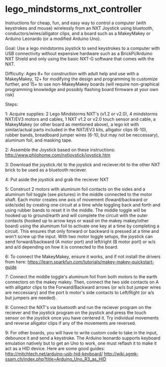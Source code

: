 # lego_mindstorms_nxt_controller
Instructions for cheap, fun, and easy way to control a computer (with keystrokes and mouse) wirelessly from an NXT Joystick using bluetooth, conductors/wires/alligator clips, and a board such as a MakeyMakey or Arduino Leonardo (or a modified Arduino Uno).


Goal: 
Use a lego mindstorms joystick to send keystrokes to a computer with USB connectivity without expensive hardware such as a BrickPi/Arduino NXT Shield and only using the basic NXT-G software that comes with the NXT.


Difficulty:
Ages 8+ for construction with adult help and use with a MakeyMakey, 12+ for modifying the design and programming to customize further, and 15+ to use non-MakeyMakey boards (will require non-graphical programming knowledge and possibly flashing board firmware at your own risk)


Steps: 

1: Acquire supplies: 2 Lego Mindstorms NXT's (v1.2 or v2.0), 4 mindstorms NXT/EV3 motors and cables, 1 NXT v1.2 or v2.0 touch sensor and cable, a MakeyMakey (or other board as mentioned above), a lego kit with similar/actual parts included in the NXT/EV3 kits, alligator clips (6-10), rubber bands, breadboard jumper wires (6-10, but may not be neccessary), aluminum foil, and masking tape. 

2: Assemble the Joystick based on these instructions: http://www.philohome.com/nxtjoystick/joystick.htm

3: Download the joystick.rbt to the joystick and reciever.rbt to the other NXT brick to be used as a bluetooth reciever.

4: Put aside the joystick and grab the reciever NXT

5: Construct 2 motors with aluminum foil contacts on the sides and a aluminum foil toggle (see pictures) in the middle connected to the motor shaft. Each motor creates one axis of movement (foward/backward or side/side) by creating one circuit at a time while toggling back and forth and using rubber bands to reset it in the middle. The middle toggle will be hooked up to ground/earth and will complete the circuit with the outer contacts (hooked up to arrow keys or wasd on the makey makey/other board) using the aluminum foil to activate one key at a time by completing a circuit. This ensures that only forward or backward is pressed at a time and won't screw up the input. With two motor toggle setups, the joystick can send forward/backward (A motor port) and left/right (B motor port) or w/s and a/d depending on how it is connected to the board.

6: To connect the MakeyMakey, ensure it works, and if not install the drivers from here: https://learn.sparkfun.com/tutorials/makey-makey-quickstart-guide

7: Connect the middle toggle's aluminum foil from both motors to the earth connectors on the makey makey. Then, connect the two side contacts on A with alligator clips to the Forward/Backward arrows (or w/s but jumper wires are neccessary) and the port b motor's side contacts to Left/Right (or a/s but jumpers are needed).

8: Connect the NXT's via bluetooth and run the reciever program on the reciever and the joystick program on the joystick and press the touch sensor on the joystick once you have centered it. Try individual movements and reverse alligator clips if any of the movements are reversed.

9: For other boards, you will have to write custom code to take in the input, debounce it and send a keystroke. The Arduino leonardo supports keyboard emulation natively but to get an Uno to work, one must reflash it to make it act as a HID device. Here are some good guides: http://mitchtech.net/arduino-usb-hid-keyboard/ http://wiki.sgmk-ssam.ch/index.php?title=Arduino_Uno_R3_as_HID 
